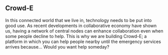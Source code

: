 ## Crowd-E

In this connected world that we live in, technology needs to be put into good use. As recent developments in collaborative economy have shown us, having a network of central nodes can enhance collaboration even when some people decline to help. This is why we are building Crowd-E; a platform in which you can help people nearby until the emergency services arrives because... Would you want help someday?
